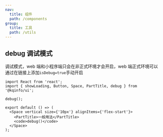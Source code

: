 ```yaml
---
nav:
  title: 组件
  path: /components
group:
  title: 工具
  path: /utils
---
```


## debug 调试模式

调试模式，web 端和小程序端只会在非正式环境才会开启，web 端正式环境可以通过在链接上添加`isDebug=true`手动开启

```tsx
import React from 'react';
import { showLoading, Button, Space, PartTitle, debug } from '@kqinfo/ui';

debug();

export default () => (
  <Space vertical size={'10px'} alignItems={'flex-start'}>
    <PartTitle>一般用法</PartTitle>
    <code>debug()</code>
  </Space>
);
```

<API></API>
